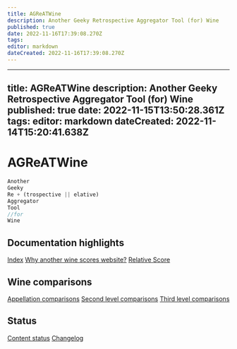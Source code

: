 ```yaml
---
title: AGReATWine
description: Another Geeky Retrospective Aggregator Tool (for) Wine
published: true
date: 2022-11-16T17:39:08.270Z
tags: 
editor: markdown
dateCreated: 2022-11-16T17:39:08.270Z
---
```


---
title: AGReATWine
description: Another Geeky Retrospective Aggregator Tool (for) Wine
published: true
date: 2022-11-15T13:50:28.361Z
tags: 
editor: markdown
dateCreated: 2022-11-14T15:20:41.638Z
---

# AGReATWine
```javascript
Another
Geeky
Re + (trospective || elative)
Aggregator
Tool 
//for
Wine
```
## Documentation highlights
[Index](/Documentation/index)
[Why another wine scores website?](/Documentation/why-this-website)
[Relative Score](/Documentation/relative-score)

## Wine comparisons
[Appellation comparisons](/appellation-comparisons)
[Second level comparisons](/second-level-comparisons)
[Third level comparisons](/third-level-comparisons)

## Status
[Content status](/Documentation/status)
[Changelog](/Documentation/changelog)